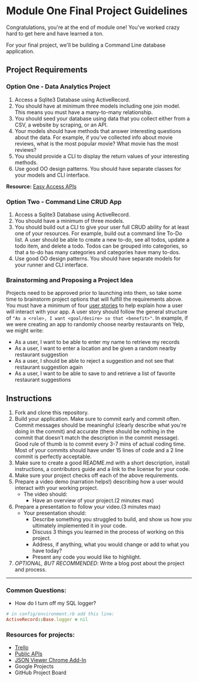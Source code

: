 # Module One Final Project Guidelines

Congratulations, you're at the end of module one! You've worked crazy hard to get here and have learned a ton.

For your final project, we'll be building a Command Line database application.

## Project Requirements

### Option One - Data Analytics Project

1. Access a Sqlite3 Database using ActiveRecord.
2. You should have at minimum three models including one join model. This means you must have a many-to-many relationship.
3. You should seed your database using data that you collect either from a CSV, a website by scraping, or an API.
4. Your models should have methods that answer interesting questions about the data. For example, if you've collected info about movie reviews, what is the most popular movie? What movie has the most reviews?
5. You should provide a CLI to display the return values of your interesting methods.  
6. Use good OO design patterns. You should have separate classes for your models and CLI interface.

  **Resource:** [Easy Access APIs](https://github.com/learn-co-curriculum/easy-access-apis)

### Option Two - Command Line CRUD App

1. Access a Sqlite3 Database using ActiveRecord.
2. You should have a minimum of three models.
3. You should build out a CLI to give your user full CRUD ability for at least one of your resources. For example, build out a command line To-Do list. A user should be able to create a new to-do, see all todos, update a todo item, and delete a todo. Todos can be grouped into categories, so that a to-do has many categories and categories have many to-dos.
4. Use good OO design patterns. You should have separate models for your runner and CLI interface.

### Brainstorming and Proposing a Project Idea

Projects need to be approved prior to launching into them, so take some time to brainstorm project options that will fulfill the requirements above.  You must have a minimum of four [user stories](https://en.wikipedia.org/wiki/User_story) to help explain how a user will interact with your app.  A user story should follow the general structure of `"As a <role>, I want <goal/desire> so that <benefit>"`. In example, if we were creating an app to randomly choose nearby restaurants on Yelp, we might write:

* As a user, I want to be able to enter my name to retrieve my records
* As a user, I want to enter a location and be given a random nearby restaurant suggestion
* As a user, I should be able to reject a suggestion and not see that restaurant suggestion again
* As a user, I want to be able to save to and retrieve a list of favorite restaurant suggestions

## Instructions

1. Fork and clone this repository.
2. Build your application. Make sure to commit early and commit often. Commit messages should be meaningful (clearly describe what you're doing in the commit) and accurate (there should be nothing in the commit that doesn't match the description in the commit message). Good rule of thumb is to commit every 3-7 mins of actual coding time. Most of your commits should have under 15 lines of code and a 2 line commit is perfectly acceptable.
3. Make sure to create a good README.md with a short description, install instructions, a contributors guide and a link to the license for your code.
4. Make sure your project checks off each of the above requirements.
5. Prepare a video demo (narration helps!) describing how a user would interact with your working project.
    * The video should:
      - Have an overview of your project.(2 minutes max)
6. Prepare a presentation to follow your video.(3 minutes max)
    * Your presentation should:
      - Describe something you struggled to build, and show us how you ultimately implemented it in your code.
      - Discuss 3 things you learned in the process of working on this project.
      - Address, if anything, what you would change or add to what you have today?
      - Present any code you would like to highlight.   
7. *OPTIONAL, BUT RECOMMENDED*: Write a blog post about the project and process.


---
### Common Questions:
- How do I turn off my SQL logger?
```ruby
# in config/environment.rb add this line:
ActiveRecord::Base.logger = nil
```

### Resources for projects:
- [Trello](https://trello.com/)
- [Public APIs](https://github.com/public-apis/public-apis)
- [JSON Viewer Chrome Add-In](https://chrome.google.com/webstore/detail/json-viewer/gbmdgpbipfallnflgajpaliibnhdgobh?hl=en-US)
- Google Projects
- GitHub Project Board
